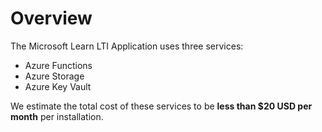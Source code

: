 # Overview

The Microsoft Learn LTI Application uses three services:
* Azure Functions
* Azure Storage
* Azure Key Vault

We estimate the total cost of these services to be **less than $20 USD per month** per installation.
